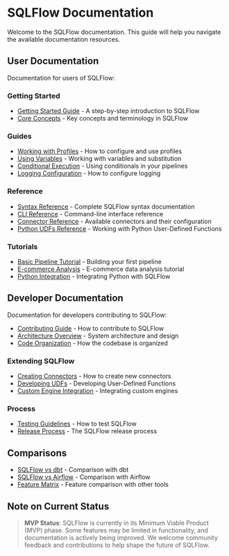 # SQLFlow Documentation

Welcome to the SQLFlow documentation. This guide will help you navigate the available documentation resources.

## User Documentation

Documentation for users of SQLFlow:

### Getting Started

- [Getting Started Guide](user/getting_started.md) - A step-by-step introduction to SQLFlow
- [Core Concepts](user/concepts.md) - Key concepts and terminology in SQLFlow

### Guides

- [Working with Profiles](user/guides/profiles.md) - How to configure and use profiles
- [Using Variables](user/guides/variables.md) - Working with variables and substitution
- [Conditional Execution](user/guides/conditionals.md) - Using conditionals in your pipelines
- [Logging Configuration](user/guides/logging.md) - How to configure logging

### Reference

- [Syntax Reference](user/reference/syntax.md) - Complete SQLFlow syntax documentation
- [CLI Reference](user/reference/cli.md) - Command-line interface reference
- [Connector Reference](user/reference/connectors.md) - Available connectors and their configuration
- [Python UDFs Reference](user/reference/python_udfs.md) - Working with Python User-Defined Functions

### Tutorials

- [Basic Pipeline Tutorial](user/tutorials/basic_pipeline.md) - Building your first pipeline
- [E-commerce Analysis](user/tutorials/ecommerce_analysis.md) - E-commerce data analysis tutorial
- [Python Integration](user/tutorials/python_integration.md) - Integrating Python with SQLFlow

## Developer Documentation

Documentation for developers contributing to SQLFlow:

- [Contributing Guide](developer/contributing.md) - How to contribute to SQLFlow
- [Architecture Overview](developer/architecture.md) - System architecture and design
- [Code Organization](developer/code_organization.md) - How the codebase is organized

### Extending SQLFlow

- [Creating Connectors](developer/extending/connectors.md) - How to create new connectors
- [Developing UDFs](developer/extending/udfs.md) - Developing User-Defined Functions
- [Custom Engine Integration](developer/extending/engines.md) - Integrating custom engines

### Process

- [Testing Guidelines](developer/testing.md) - How to test SQLFlow
- [Release Process](developer/release_process.md) - The SQLFlow release process

## Comparisons

- [SQLFlow vs dbt](comparison/vs_dbt.md) - Comparison with dbt
- [SQLFlow vs Airflow](comparison/vs_airflow.md) - Comparison with Airflow
- [Feature Matrix](comparison/feature_matrix.md) - Feature comparison with other tools

## Note on Current Status

> **MVP Status**: SQLFlow is currently in its Minimum Viable Product (MVP) phase. Some features may be limited in functionality, and documentation is actively being improved. We welcome community feedback and contributions to help shape the future of SQLFlow. 